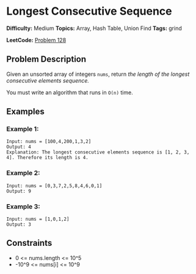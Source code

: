 # Longest Consecutive Sequence

**Difficulty:** Medium
**Topics:** Array, Hash Table, Union Find
**Tags:** grind

**LeetCode:** [Problem 128](https://leetcode.com/problems/longest-consecutive-sequence/description/)

## Problem Description

Given an unsorted array of integers `nums`, return _the length of the longest consecutive elements sequence._

You must write an algorithm that runs in `O(n)` time.

## Examples

### Example 1:

```
Input: nums = [100,4,200,1,3,2]
Output: 4
Explanation: The longest consecutive elements sequence is [1, 2, 3, 4]. Therefore its length is 4.
```

### Example 2:

```
Input: nums = [0,3,7,2,5,8,4,6,0,1]
Output: 9
```

### Example 3:

```
Input: nums = [1,0,1,2]
Output: 3
```

## Constraints

- 0 <= nums.length <= 10^5
- -10^9 <= nums[i] <= 10^9
